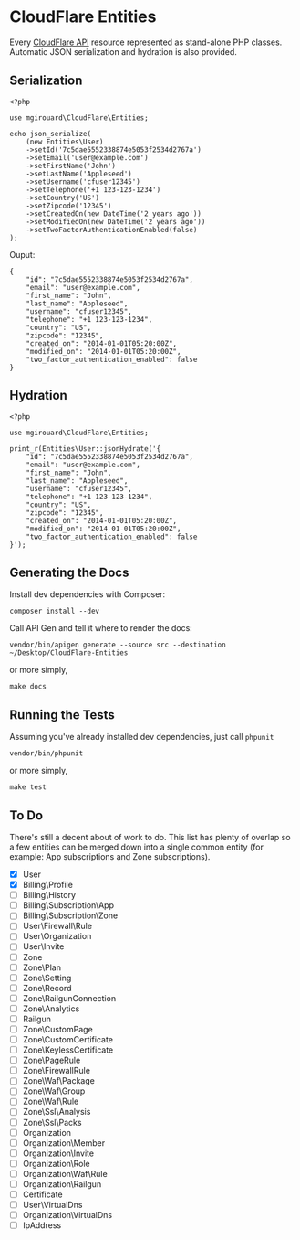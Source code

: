CloudFlare Entities
===================

Every [CloudFlare API][0] resource represented as stand-alone PHP classes.
Automatic JSON serialization and hydration is also provided.

Serialization
-------------

    <?php

    use mgirouard\CloudFlare\Entities;

    echo json_serialize(
        (new Entities\User)
        ->setId('7c5dae5552338874e5053f2534d2767a')
        ->setEmail('user@example.com')
        ->setFirstName('John')
        ->setLastName('Appleseed')
        ->setUsername('cfuser12345')
        ->setTelephone('+1 123-123-1234')
        ->setCountry('US')
        ->setZipcode('12345')
        ->setCreatedOn(new DateTime('2 years ago'))
        ->setModifiedOn(new DateTime('2 years ago'))
        ->setTwoFactorAuthenticationEnabled(false)
    );

Ouput:

    {
        "id": "7c5dae5552338874e5053f2534d2767a",
        "email": "user@example.com",
        "first_name": "John",
        "last_name": "Appleseed",
        "username": "cfuser12345",
        "telephone": "+1 123-123-1234",
        "country": "US",
        "zipcode": "12345",
        "created_on": "2014-01-01T05:20:00Z",
        "modified_on": "2014-01-01T05:20:00Z",
        "two_factor_authentication_enabled": false
    }

Hydration
---------

    <?php

    use mgirouard\CloudFlare\Entities;

    print_r(Entities\User::jsonHydrate('{
        "id": "7c5dae5552338874e5053f2534d2767a",
        "email": "user@example.com",
        "first_name": "John",
        "last_name": "Appleseed",
        "username": "cfuser12345",
        "telephone": "+1 123-123-1234",
        "country": "US",
        "zipcode": "12345",
        "created_on": "2014-01-01T05:20:00Z",
        "modified_on": "2014-01-01T05:20:00Z",
        "two_factor_authentication_enabled": false
    }');

Generating the Docs
-------------------

Install dev dependencies with Composer:

    composer install --dev

Call API Gen and tell it where to render the docs:

    vendor/bin/apigen generate --source src --destination ~/Desktop/CloudFlare-Entities

or more simply,

    make docs

Running the Tests
-----------------

Assuming you've already installed dev dependencies, just call `phpunit`

    vendor/bin/phpunit

or more simply,

    make test

To Do
-----

There's still a decent about of work to do. This list has plenty of overlap so
a few entities can be merged down into a single common entity (for example:
App subscriptions and Zone subscriptions).

* [x] User
* [x] Billing\Profile
* [ ] Billing\History
* [ ] Billing\Subscription\App
* [ ] Billing\Subscription\Zone
* [ ] User\Firewall\Rule
* [ ] User\Organization
* [ ] User\Invite
* [ ] Zone
* [ ] Zone\Plan
* [ ] Zone\Setting
* [ ] Zone\Record
* [ ] Zone\RailgunConnection
* [ ] Zone\Analytics
* [ ] Railgun
* [ ] Zone\CustomPage
* [ ] Zone\CustomCertificate
* [ ] Zone\KeylessCertificate
* [ ] Zone\PageRule
* [ ] Zone\FirewallRule
* [ ] Zone\Waf\Package
* [ ] Zone\Waf\Group
* [ ] Zone\Waf\Rule
* [ ] Zone\Ssl\Analysis
* [ ] Zone\Ssl\Packs
* [ ] Organization
* [ ] Organization\Member
* [ ] Organization\Invite
* [ ] Organization\Role
* [ ] Organization\Waf\Rule
* [ ] Organization\Railgun
* [ ] Certificate
* [ ] User\VirtualDns
* [ ] Organization\VirtualDns
* [ ] IpAddress

[0]: https://api.cloudflare.com/
